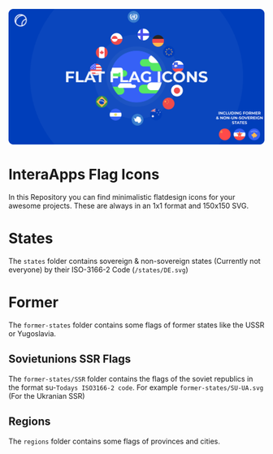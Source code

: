 <p align="center"><img src="BANNER.svg" width="1000"></p>

# InteraApps Flag Icons
In this Repository you can find minimalistic flatdesign icons for your awesome projects. These are always in an 1x1 format and 150x150 SVG.

# States
The `states` folder contains sovereign & non-sovereign states (Currently not everyone) by their ISO-3166-2 Code (`/states/DE.svg`)

# Former
The `former-states` folder contains some flags of former states like the USSR or Yugoslavia.

## Sovietunions SSR Flags
The `former-states/SSR` folder contains the flags of the soviet republics in the format su-`Todays ISO3166-2 code`. For example `former-states/SU-UA.svg` (For the Ukranian SSR)

## Regions
The `regions` folder contains some flags of provinces and cities.
